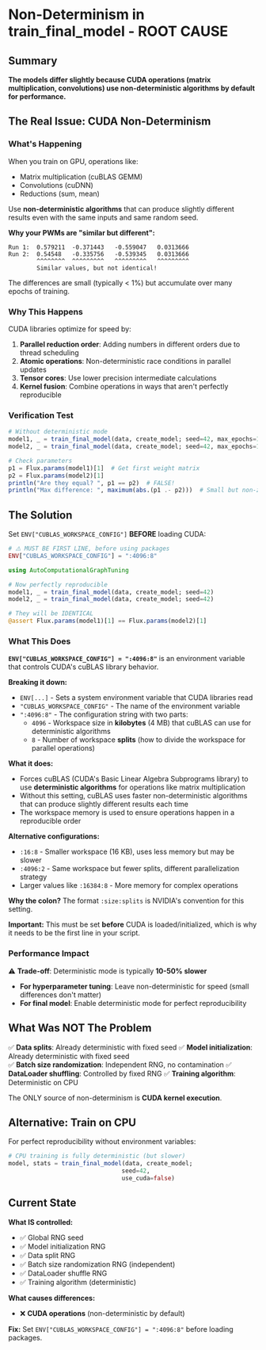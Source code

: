 # Non-Determinism in train_final_model - ROOT CAUSE

## Summary
**The models differ slightly because CUDA operations (matrix multiplication, convolutions) use non-deterministic algorithms by default for performance.**

## The Real Issue: CUDA Non-Determinism

### What's Happening

When you train on GPU, operations like:
- Matrix multiplication (cuBLAS GEMM)
- Convolutions (cuDNN)
- Reductions (sum, mean)

Use **non-deterministic algorithms** that can produce slightly different results even with the same inputs and same random seed.

**Why your PWMs are "similar but different":**
```
Run 1:  0.579211  -0.371443   -0.559047   0.0313666
Run 2:  0.54548   -0.335756   -0.539345   0.0313666
        ^^^^^^^^  ^^^^^^^^^   ^^^^^^^^^   ^^^^^^^^^
        Similar values, but not identical!
```

The differences are small (typically < 1%) but accumulate over many epochs of training.

### Why This Happens

CUDA libraries optimize for speed by:
1. **Parallel reduction order**: Adding numbers in different orders due to thread scheduling
2. **Atomic operations**: Non-deterministic race conditions in parallel updates  
3. **Tensor cores**: Use lower precision intermediate calculations
4. **Kernel fusion**: Combine operations in ways that aren't perfectly reproducible

### Verification Test

```julia
# Without deterministic mode
model1, _ = train_final_model(data, create_model; seed=42, max_epochs=100)
model2, _ = train_final_model(data, create_model; seed=42, max_epochs=100)

# Check parameters
p1 = Flux.params(model1)[1]  # Get first weight matrix
p2 = Flux.params(model2)[1]
println("Are they equal? ", p1 == p2)  # FALSE!
println("Max difference: ", maximum(abs.(p1 .- p2)))  # Small but non-zero
```

## The Solution

Set `ENV["CUBLAS_WORKSPACE_CONFIG"]` **BEFORE** loading CUDA:

```julia
# ⚠️ MUST BE FIRST LINE, before using packages
ENV["CUBLAS_WORKSPACE_CONFIG"] = ":4096:8"

using AutoComputationalGraphTuning

# Now perfectly reproducible
model1, _ = train_final_model(data, create_model; seed=42)
model2, _ = train_final_model(data, create_model; seed=42)

# They will be IDENTICAL
@assert Flux.params(model1)[1] == Flux.params(model2)[1]
```

### What This Does

**`ENV["CUBLAS_WORKSPACE_CONFIG"] = ":4096:8"`** is an environment variable that controls CUDA's cuBLAS library behavior.

**Breaking it down:**
- `ENV[...]` - Sets a system environment variable that CUDA libraries read
- `"CUBLAS_WORKSPACE_CONFIG"` - The name of the environment variable
- `":4096:8"` - The configuration string with two parts:
  - `4096` - Workspace size in **kilobytes** (4 MB) that cuBLAS can use for deterministic algorithms
  - `8` - Number of workspace **splits** (how to divide the workspace for parallel operations)

**What it does:**
- Forces cuBLAS (CUDA's Basic Linear Algebra Subprograms library) to use **deterministic algorithms** for operations like matrix multiplication
- Without this setting, cuBLAS uses faster non-deterministic algorithms that can produce slightly different results each time
- The workspace memory is used to ensure operations happen in a reproducible order

**Alternative configurations:**
- `:16:8` - Smaller workspace (16 KB), uses less memory but may be slower
- `:4096:2` - Same workspace but fewer splits, different parallelization strategy
- Larger values like `:16384:8` - More memory for complex operations

**Why the colon?** The format `:size:splits` is NVIDIA's convention for this setting.

**Important:** This must be set **before** CUDA is loaded/initialized, which is why it needs to be the first line in your script.

### Performance Impact

⚠️ **Trade-off**: Deterministic mode is typically **10-50% slower**

- **For hyperparameter tuning**: Leave non-deterministic for speed (small differences don't matter)
- **For final model**: Enable deterministic mode for perfect reproducibility

## What Was NOT The Problem

✅ **Data splits**: Already deterministic with fixed seed
✅ **Model initialization**: Already deterministic with fixed seed  
✅ **Batch size randomization**: Independent RNG, no contamination
✅ **DataLoader shuffling**: Controlled by fixed RNG
✅ **Training algorithm**: Deterministic on CPU

The ONLY source of non-determinism is **CUDA kernel execution**.

## Alternative: Train on CPU

For perfect reproducibility without environment variables:

```julia
# CPU training is fully deterministic (but slower)
model, stats = train_final_model(data, create_model; 
                                seed=42, 
                                use_cuda=false)
```

## Current State

**What IS controlled:**
- ✅ Global RNG seed
- ✅ Model initialization RNG  
- ✅ Data split RNG
- ✅ Batch size randomization RNG (independent)
- ✅ DataLoader shuffle RNG
- ✅ Training algorithm (deterministic)

**What causes differences:**
- ❌ **CUDA operations** (non-deterministic by default)

**Fix:** Set `ENV["CUBLAS_WORKSPACE_CONFIG"] = ":4096:8"` before loading packages.
